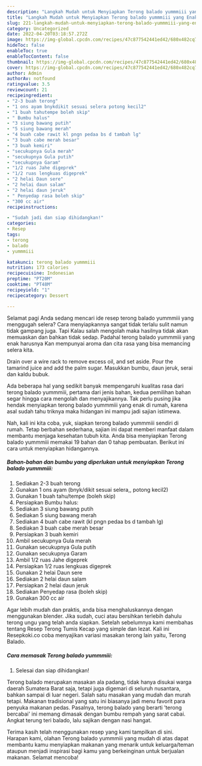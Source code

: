 ```yaml
---
description: "Langkah Mudah untuk Menyiapkan Terong balado yummmiii yang Enak"
title: "Langkah Mudah untuk Menyiapkan Terong balado yummmiii yang Enak"
slug: 221-langkah-mudah-untuk-menyiapkan-terong-balado-yummmiii-yang-enak
category: Uncategorized
date: 2022-04-20T03:18:57.272Z
image: https://img-global.cpcdn.com/recipes/47c877542441ed42/680x482cq70/terong-balado-yummmiii-foto-resep-utama.jpg
hideToc: false
enableToc: true
enableTocContent: false
thumbnail: https://img-global.cpcdn.com/recipes/47c877542441ed42/680x482cq70/terong-balado-yummmiii-foto-resep-utama.jpg
cover: https://img-global.cpcdn.com/recipes/47c877542441ed42/680x482cq70/terong-balado-yummmiii-foto-resep-utama.jpg
author: Admin
authorAv: notfound
ratingvalue: 3.5
reviewcount: 21
recipeingredient:
- "2-3 buah terong"
- "1 ons ayam bnykdikit sesuai selera potong kecil2"
- "1 buah tahutempe boleh skip"
- " Bumbu halus"
- "3 siung bawang putih"
- "5 siung bawang merah"
- "4 buah cabe rawit kl pngn pedaa bs d tambah lg"
- "3 buah cabe merah besar"
- "3 buah kemiri"
- "secukupnya Gula merah"
- "secukupnya Gula putih"
- "secukupnya Garam"
- "1/2 ruas Jahe digeprek"
- "1/2 ruas lengkuas digeprek"
- "2 helai Daun sere"
- "2 helai daun salam"
- "2 helai daun jeruk"
- " Penyedap rasa boleh skip"
- "300 cc air"
recipeinstructions:

- "Sudah jadi dan siap dihidangkan!"
categories:
- Resep
tags:
- terong
- balado
- yummmiii

katakunci: terong balado yummmiii 
nutrition: 173 calories
recipecuisine: Indonesian
preptime: "PT20M"
cooktime: "PT48M"
recipeyield: "1"
recipecategory: Dessert

---
```



Selamat pagi Anda sedang mencari ide resep terong balado yummmiii yang menggugah selera? Cara menyiapkannya sangat tidak terlalu sulit namun tidak gampang juga. Tapi Kalau salah mengolah maka hasilnya tidak akan memuaskan dan bahkan tidak sedap. Padahal terong balado yummmiii yang enak harusnya Kan mempunyai aroma dan cita rasa yang bisa memancing selera kita.


Drain over a wire rack to remove excess oil, and set aside. Pour the tamarind juice and add the palm sugar. Masukkan bumbu, daun jeruk, serai dan kaldu bubuk.

Ada beberapa hal yang sedikit banyak mempengaruhi kualitas rasa dari terong balado yummmiii, pertama dari jenis bahan, kedua pemilihan bahan segar hingga cara mengolah dan menyajikannya. Tak perlu pusing jika hendak menyiapkan terong balado yummmiii yang enak di rumah, karena asal sudah tahu triknya maka hidangan ini mampu jadi sajian istimewa.


Nah, kali ini kita coba, yuk, siapkan terong balado yummmiii sendiri di rumah. Tetap berbahan sederhana, sajian ini dapat memberi manfaat dalam membantu menjaga kesehatan tubuh kita. Anda bisa menyiapkan Terong balado yummmiii memakai 19 bahan dan 0 tahap pembuatan. Berikut ini cara untuk menyiapkan hidangannya.

<!--inarticleads1-->

##### Bahan-bahan dan bumbu yang diperlukan untuk menyiapkan Terong balado yummmiii:

1. Sediakan 2-3 buah terong
1. Gunakan 1 ons ayam (bnyk/dikit sesuai selera,, potong kecil2)
1. Gunakan 1 buah tahu/tempe (boleh skip)
1. Persiapkan  Bumbu halus:
1. Sediakan 3 siung bawang putih
1. Sediakan 5 siung bawang merah
1. Sediakan 4 buah cabe rawit (kl pngn pedaa bs d tambah lg)
1. Sediakan 3 buah cabe merah besar
1. Persiapkan 3 buah kemiri
1. Ambil secukupnya Gula merah
1. Gunakan secukupnya Gula putih
1. Gunakan secukupnya Garam
1. Ambil 1/2 ruas Jahe digeprek
1. Persiapkan 1/2 ruas lengkuas digeprek
1. Gunakan 2 helai Daun sere
1. Sediakan 2 helai daun salam
1. Persiapkan 2 helai daun jeruk
1. Sediakan  Penyedap rasa (boleh skip)
1. Gunakan 300 cc air


Agar lebih mudah dan praktis, anda bisa menghaluskannya dengan menggunakan blender. Jika sudah, cuci atau bersihkan terlebih dahulu terong ungu yang telah anda siapkan. Setelah sebelumnya kami membahas tentang Resep Terong Tumis Kecap yang simple dan lezat. Kali ini Resepkoki.co coba menyajikan variasi masakan terong lain yaitu, Terong Balado. 

<!--inarticleads2-->

##### Cara memasak Terong balado yummmiii:


1. Selesai dan siap dihidangkan!

Terong balado merupakan masakan ala padang, tidak hanya disukai warga daerah Sumatera Barat saja, tetapi juga digemari di seluruh nusantara, bahkan sampai di luar negeri. Salah satu masakan yang mudah dan murah tetapi. Makanan tradisional yang satu ini biasanya jadi menu favorit para penyuka makanan pedas. Pasalnya, terong balado yang berarti &#39;terong bercabai&#39; ini memang dimasak dengan bumbu rempah yang sarat cabai. Angkat terung teri balado, lalu sajikan dengan nasi hangat. 

Terima kasih telah menggunakan resep yang kami tampilkan di sini. Harapan kami, olahan Terong balado yummmiii yang mudah di atas dapat membantu kamu menyiapkan makanan yang menarik untuk keluarga/teman ataupun menjadi inspirasi bagi kamu yang berkeinginan untuk berjualan makanan. Selamat mencoba!
